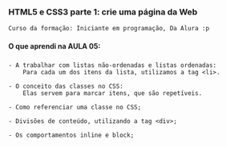 ### HTML5 e CSS3 parte 1: crie uma página da Web
    Curso da formação: Iniciante em programação, Da Alura :p

#### O que aprendi na AULA 05:

###
    - A trabalhar com listas não-ordenadas e listas ordenadas:
        Para cada um dos itens da lista, utilizamos a tag <li>.

    - O conceito das classes no CSS:
        Elas servem para marcar itens, que são repetíveis.

    - Como referenciar uma classe no CSS;

    - Divisões de conteúdo, utilizando a tag <div>;

    - Os comportamentos inline e block;